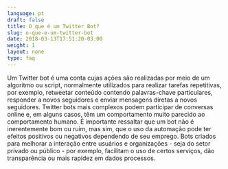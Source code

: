 ```yaml
---
language: pt
draft: false
title: O que é um Twitter Bot?
slug: o-que-e-um-twitter-bot
date: 2018-03-13T17:51:20-03:00
weight: 1
layout: none
type: faq
---
```

Um Twitter bot é uma conta cujas ações são realizadas por meio de um algoritmo ou script, normalmente utilizados para realizar tarefas repetitivas, por exemplo, retweetar conteúdo contendo palavras-chave particulares, responder a novos seguidores e enviar mensagens diretas a novos seguidores. Twitter bots mais complexos podem participar de conversas online e, em alguns casos, têm um comportamento muito parecido ao comportamento humano. É importante ressaltar que um bot não é inerentemente bom ou ruim, mas sim, que o uso da automação pode ter efeitos positivos ou negativos dependendo de seu emprego. Bots criados para melhorar a interação entre usuários e organizações - seja do setor privado ou público - por exemplo, facilitam o uso de certos serviços, dão transparência ou mais rapidez em dados processos.
